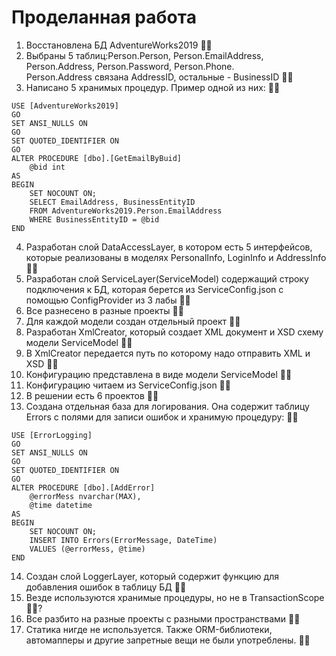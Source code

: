 # Проделанная работа
1. Восстановлена БД AdventureWorks2019  👍🏻
2. Выбраны 5 таблиц:Person.Person, Person.EmailAddress, Person.Address, Person.Password, Person.Phone.  
Person.Address связана AddressID, остальные - BusinessID  👍🏻
3. Написано 5 хранимых процедур. Пример одной из них:  👍🏻
```
USE [AdventureWorks2019]   
GO   
SET ANSI_NULLS ON   
GO   
SET QUOTED_IDENTIFIER ON  
GO  
ALTER PROCEDURE [dbo].[GetEmailByBuid]   
	@bid int  
AS  
BEGIN  
	SET NOCOUNT ON;  
	SELECT EmailAddress, BusinessEntityID  
	FROM AdventureWorks2019.Person.EmailAddress  
	WHERE BusinessEntityID = @bid  
END  
```
4. Разработан слой DataAccessLayer, в котором есть 5 интерфейсов, которые реализованы в моделях PersonalInfo, LoginInfo и AddressInfo  👍🏻
5. Разработан слой ServiceLayer(ServiceModel) содержащий строку подключения к БД, которая берется из ServiceConfig.json с помощью ConfigProvider из 3 лабы  👍🏻
6. Все разнесено в разные проекты  👍🏻
7. Для каждой модели создан отдельный проект  👍🏻
8. Разработан XmlCreator, который создает XML документ и XSD схему модели ServiceModel  👍🏻
9. В XmlCreator передается путь по которому надо отправить XML и XSD  👍🏻
10. Конфигурацию представлена в виде модели ServiceModel   👍🏻
11. Конфигурацию читаем из ServiceConfig.json   👍🏻
12. В решении есть 6 проектов  👍🏻
13. Создана отдельная база для логирования. Она содержит таблицу Errors с полями для записи ошибок и хранимую процедуру:  👍🏻
```
USE [ErrorLogging]  
GO  
SET ANSI_NULLS ON  
GO  
SET QUOTED_IDENTIFIER ON  
GO  
ALTER PROCEDURE [dbo].[AddError]  
	@errorMess nvarchar(MAX),  
	@time datetime  
AS  
BEGIN  
	SET NOCOUNT ON;  
	INSERT INTO Errors(ErrorMessage, DateTime)  
	VALUES (@errorMess, @time)  
END  
```

14. Создан слой LoggerLayer, который содержит функцию для добавления ошибок в таблицу БД  👍🏻
15. Везде используются хранимые процедуры, но не в TransactionScope  👍🏻?
16. Все разбито на разные проекты с разными пространствами  👍🏻
17. Статика нигде не используется. Также ORM-библиотеки, автомапперы и другие запретные вещи не были употреблены.  👍🏻
